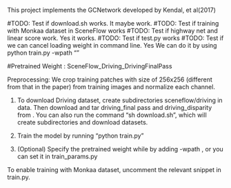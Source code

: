 This project implements the GCNetwork developed by Kendal, et al(2017)

#TODO: Test if download.sh works. It maybe work.
#TODO: Test if training with Monkaa dataset in SceneFlow works
#TODO: Test if highway net and linear score work. Yes it works.
#TODO: Test if test.py works
#TODO: Test if we can cancel loading weight in command line. Yes We can do it by using python train.py -wpath “”

#Pretrained Weight : SceneFlow_Driving_DrivingFinalPass

Preprocessing:
	We crop training patches with size of 256x256 (different from that in the paper) from training images and normalize each channel.

1) To download Driving dataset, create subdirectories sceneflow/driving in data. Then download and tar driving_final pass and driving_disparity from <here>. You can also run the command “sh download.sh”, which will create subdirectories and download datasets.

2) Train the model by running “python train.py”
 
3) (Optional) Specify the pretrained weight while by adding -wpath <path to pretrained weight>, or you can set it in train_params.py

To enable training with Monkaa dataset, uncomment the relevant snippet in train.py.
